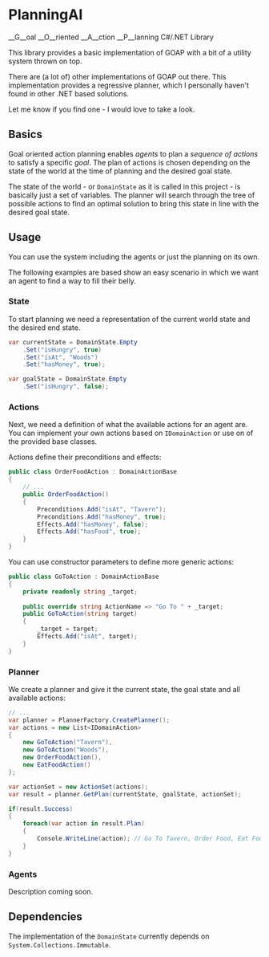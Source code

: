 # PlanningAI
__G__oal __O__riented __A__ction __P__lanning C#/.NET Library

This library provides a basic implementation of GOAP with
a bit of a utility system thrown on top.

There are (a lot of) other implementations of GOAP out there.
This implementation provides a regressive planner, 
which I personally haven't found in other .NET based solutions.

Let me know if you find one - I would love to take a look.

## Basics
Goal oriented action planning enables _agents_ to plan a _sequence of actions_ 
to satisfy a specific _goal_. The plan of actions is chosen depending on
the state of the world at the time of planning and the desired goal state.

The state of the world - or `DomainState` as it is called in this project -
is basically just a set of variables. The planner will search through the tree 
of possible actions to find an optimal solution to bring this state in
line with the desired goal state.

## Usage
You can use the system including the agents or just the planning on its own.

The following examples are based show an easy scenario in which 
we want an agent to find a way to fill their belly.

### State
To start planning we need a representation of the current world state 
and the desired end state.

```csharp
var currentState = DomainState.Empty
    .Set("isHungry", true)
    .Set("isAt", "Woods")
    .Set("hasMoney", true);

var goalState = DomainState.Empty
    .Set("isHungry", false);
```

### Actions
Next, we need a definition of what the available actions for an agent are.
You can implement your own actions based on `IDomainAction` or use on of the
provided base classes.

Actions define their preconditions and effects:

```csharp
public class OrderFoodAction : DomainActionBase
{
    // ...
    public OrderFoodAction() 
    {
        Preconditions.Add("isAt", "Tavern");
        Preconditions.Add("hasMoney", true);
        Effects.Add("hasMoney", false);
        Effects.Add("hasFood", true);
    }
}
```

You can use constructor parameters to define more generic actions:

```csharp
public class GoToAction : DomainActionBase
{
    private readonly string _target;
        
    public override string ActionName => "Go To " + _target;
    public GoToAction(string target)
    {
        _target = target;
        Effects.Add("isAt", target);
    }
}
```

### Planner
We create a planner and give it the current state, the goal state and all available actions:

```csharp
// ...
var planner = PlannerFactory.CreatePlanner();
var actions = new List<IDomainAction>
{
    new GoToAction("Tavern"),
    new GoToAction("Woods"),
    new OrderFoodAction(),
    new EatFoodAction()
};

var actionSet = new ActionSet(actions);
var result = planner.GetPlan(currentState, goalState, actionSet);

if(result.Success)
{
    foreach(var action in result.Plan)
    {
        Console.WriteLine(action); // Go To Tavern, Order Food, Eat Food
    }
}

```

### Agents
Description coming soon.

## Dependencies
The implementation of the `DomainState` currently depends on `System.Collections.Immutable`.
